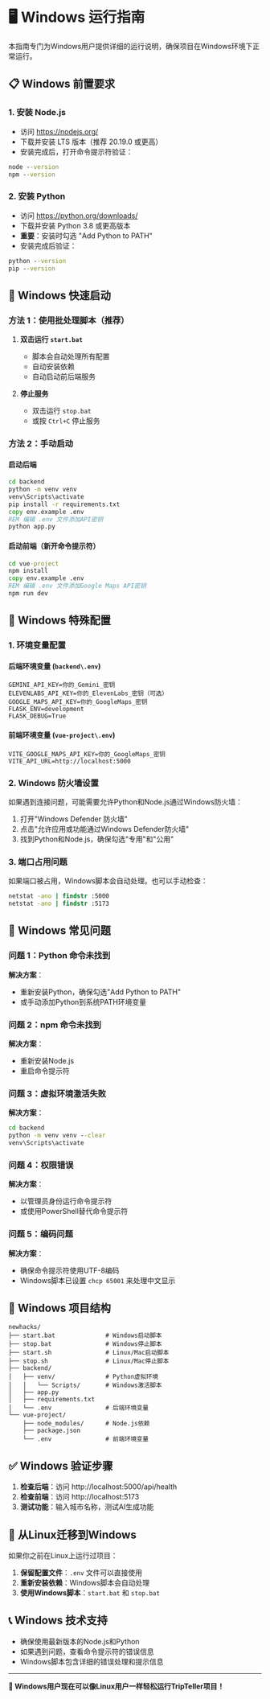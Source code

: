 # 🖥️ Windows 运行指南

本指南专门为Windows用户提供详细的运行说明，确保项目在Windows环境下正常运行。

## 📋 Windows 前置要求

### 1. 安装 Node.js
- 访问 https://nodejs.org/
- 下载并安装 LTS 版本（推荐 20.19.0 或更高）
- 安装完成后，打开命令提示符验证：
```cmd
node --version
npm --version
```

### 2. 安装 Python
- 访问 https://python.org/downloads/
- 下载并安装 Python 3.8 或更高版本
- **重要**：安装时勾选 "Add Python to PATH"
- 安装完成后验证：
```cmd
python --version
pip --version
```

## 🚀 Windows 快速启动

### 方法 1：使用批处理脚本（推荐）

1. **双击运行 `start.bat`**
   - 脚本会自动处理所有配置
   - 自动安装依赖
   - 自动启动前后端服务

2. **停止服务**
   - 双击运行 `stop.bat`
   - 或按 `Ctrl+C` 停止服务

### 方法 2：手动启动

#### 启动后端
```cmd
cd backend
python -m venv venv
venv\Scripts\activate
pip install -r requirements.txt
copy env.example .env
REM 编辑 .env 文件添加API密钥
python app.py
```

#### 启动前端（新开命令提示符）
```cmd
cd vue-project
npm install
copy env.example .env
REM 编辑 .env 文件添加Google Maps API密钥
npm run dev
```

## 🔧 Windows 特殊配置

### 1. 环境变量配置

#### 后端环境变量 (`backend\.env`)
```env
GEMINI_API_KEY=你的_Gemini_密钥
ELEVENLABS_API_KEY=你的_ElevenLabs_密钥（可选）
GOOGLE_MAPS_API_KEY=你的_GoogleMaps_密钥
FLASK_ENV=development
FLASK_DEBUG=True
```

#### 前端环境变量 (`vue-project\.env`)
```env
VITE_GOOGLE_MAPS_API_KEY=你的_GoogleMaps_密钥
VITE_API_URL=http://localhost:5000
```

### 2. Windows 防火墙设置

如果遇到连接问题，可能需要允许Python和Node.js通过Windows防火墙：

1. 打开"Windows Defender 防火墙"
2. 点击"允许应用或功能通过Windows Defender防火墙"
3. 找到Python和Node.js，确保勾选"专用"和"公用"

### 3. 端口占用问题

如果端口被占用，Windows脚本会自动处理。也可以手动检查：

```cmd
netstat -ano | findstr :5000
netstat -ano | findstr :5173
```

## 🐛 Windows 常见问题

### 问题 1：Python 命令未找到
**解决方案**：
- 重新安装Python，确保勾选"Add Python to PATH"
- 或手动添加Python到系统PATH环境变量

### 问题 2：npm 命令未找到
**解决方案**：
- 重新安装Node.js
- 重启命令提示符

### 问题 3：虚拟环境激活失败
**解决方案**：
```cmd
cd backend
python -m venv venv --clear
venv\Scripts\activate
```

### 问题 4：权限错误
**解决方案**：
- 以管理员身份运行命令提示符
- 或使用PowerShell替代命令提示符

### 问题 5：编码问题
**解决方案**：
- 确保命令提示符使用UTF-8编码
- Windows脚本已设置 `chcp 65001` 来处理中文显示

## 📁 Windows 项目结构

```
newhacks/
├── start.bat              # Windows启动脚本
├── stop.bat               # Windows停止脚本
├── start.sh               # Linux/Mac启动脚本
├── stop.sh                # Linux/Mac停止脚本
├── backend/
│   ├── venv/              # Python虚拟环境
│   │   └── Scripts/       # Windows激活脚本
│   ├── app.py
│   ├── requirements.txt
│   └── .env               # 后端环境变量
└── vue-project/
    ├── node_modules/      # Node.js依赖
    ├── package.json
    └── .env               # 前端环境变量
```

## ✅ Windows 验证步骤

1. **检查后端**：访问 http://localhost:5000/api/health
2. **检查前端**：访问 http://localhost:5173
3. **测试功能**：输入城市名称，测试AI生成功能

## 🔄 从Linux迁移到Windows

如果你之前在Linux上运行过项目：

1. **保留配置文件**：`.env` 文件可以直接使用
2. **重新安装依赖**：Windows脚本会自动处理
3. **使用Windows脚本**：`start.bat` 和 `stop.bat`

## 📞 Windows 技术支持

- 确保使用最新版本的Node.js和Python
- 如果遇到问题，查看命令提示符的错误信息
- Windows脚本包含详细的错误处理和提示信息

---

**🎯 Windows用户现在可以像Linux用户一样轻松运行TripTeller项目！**
